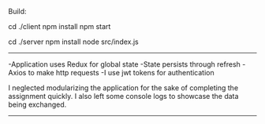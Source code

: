 Build:

cd ./client
npm install
npm start

cd ./server
npm install
node src/index.js



************
-Application uses Redux for global state
-State persists through refresh
-Axios to make http requests
-I use jwt tokens for authentication

I neglected modularizing the application for the sake of completing the assignment quickly. I also left some console logs to showcase the data being exchanged.
************
